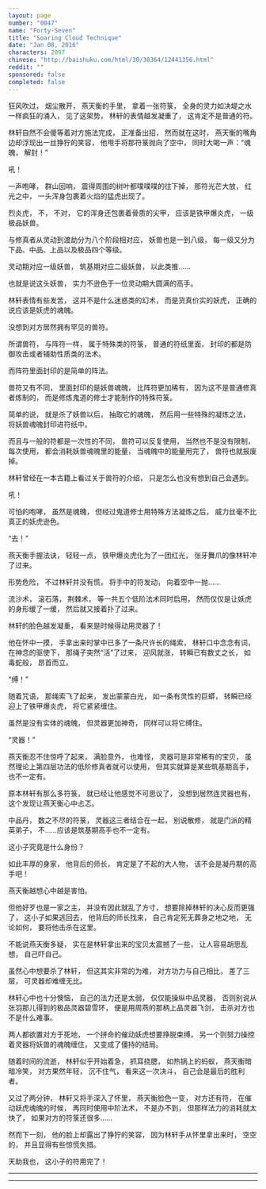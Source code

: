 ```yaml
---
layout: page
number: "0047"
name: "Forty-Seven"
title: "Soaring Cloud Technique"
date: "Jan 08, 2016"
characters: 2097
chinese: "http://baishuku.com/html/30/30364/12441356.html"
reddit: ""
sponsored: false
completed: false
---
```


狂风吹过，
烟尘散开，
燕天衡的手里，
拿着一张符箓，
全身的灵力如决堤之水一样疯狂的涌入，
见了这架势，
林轩的表情越发凝重了，
这肯定不是普通的符。

林轩自然不会傻等着对方施法完成，
正准备出招，
然而就在这时，
燕天衡的嘴角边却浮现出一丝狰狞的笑容，
他甩手将那符箓抛向了空中，
同时大喝一声：“魂魄，
解封！”

吼！

一声咆哮，
群山回响，
震得周围的树叶都噗噗噗的往下掉，
那符光芒大放，
红光之中，
一头浑身包裹着火焰的猛虎出现了。

烈炎虎，
不，
不对，
它的浑身还包裹着骨质的尖甲，
应该是铁甲爆炎虎，
一级极品妖兽。

与修真者从灵动到渡劫分为八个阶段相对应，
妖兽也是一到八级，
每一级又分为下品、中品、上品以及极品四个等级。

灵动期对应一级妖兽，
筑基期对应二级妖兽，
以此类推……

也就是说这头妖兽，
实力不逊色于一位灵动期大圆满的高手。

林轩表情有些发苦，
这并不是什么迷惑类的幻术，
而是货真价实的妖虎，
正确的说应该是妖虎的魂魄。

没想到对方居然拥有罕见的兽符。

所谓兽符，
与阵符一样，
属于特殊类的符箓，
普通的符纸里面，
封印的都是防御攻击或者辅助性质类的法术。

而阵符里面封印的是简单的阵法。

兽符又有不同，
里面封印的是妖兽魂魄，
比阵符更加稀有，
因为这不是普通修真者炼制的，
而是修炼鬼道的修士才能制作的特殊符箓。

简单的说，
就是杀了妖兽以后，
抽取它的魂魄，
然后用一些特殊的凝炼之法，
将妖兽魂魄封印进符纸中。

而且与一般的符都是一次性的不同，
兽符可以反复使用，
当然也不是没有限制，
每次使用，
都会消耗妖兽魂魄里的能量，
当魂魄中的能量用完了，
兽符也就报废掉。

林轩曾经在一本古籍上看过关于兽符的介绍，
只是怎么也没有想到自己会遇到。

吼！

可怕的咆哮，
虽然是魂魄，
但经过鬼道修士用特殊方法凝炼之后，
威力丝毫不比真正的妖虎逊色。

“去！”

燕天衡手握法诀，
轻轻一点，
铁甲爆炎虎化为了一团红光，
张牙舞爪的像林轩冲了过来。

形势危险，
不过林轩并没有慌，
将手中的符发动，
向着空中一抛……

流沙术，
滚石落，
荆棘术，
等一共五个低阶法术同时启用，
然而仅仅是让妖虎的身形缓了一缓，
然后就又接着扑了过来。

林轩的脸色越发凝重，
看来是时候得动用灵器了！

他在怀中一摸，
手拿出来时掌中已多了一条尺许长的绳索，
林轩口中念念有词，
在神念的驱使下，
那绳子突然“活”了过来，
迎风就涨，
转瞬已有数丈之长，
如毒蛇般，
昂首而立。

“缚！”

随着咒语，
那绳索飞了起来，
发出蒙蒙白光，
如一条有灵性的巨蟒，
转瞬已经迎上了铁甲爆炎虎，
将它紧紧缠住。

虽然是没有实体的魂魄，
但灵器更加神奇，
同样可以将它缚住。

“灵器！”

燕天衡忍不住惊呼了起来，
满脸意外，
也难怪，
灵器可是非常稀有的宝贝，
虽然理论上第四层功法的低阶修真者就可以使用，
但其实就算是某些筑基期高手，
也不一定有。

原本林轩有那么多符箓，
就已经让他感觉不可思议了，
没想到居然连灵器也有，
这个发现让燕天衡心中忐忑。

中品丹，
数之不尽的符箓，
灵器这三者结合在一起，
别说散修，
就是门派的精英弟子，
不……应该是筑基期高手也不一定有。

这小子究竟是什么身份？

如此丰厚的身家，
他背后的师长，
肯定是了不起的大人物，
该不会是凝丹期的高手吧！

燕天衡越想心中越是害怕。

但他好歹也是一家之主，
并没有因此就乱了方寸，
想要除掉林轩的决心反而更强了，
这小子如果逃回去，
他背后的师长找来，
自己肯定死无葬身之地之地，
无论如何，
要将他击杀在这里。

不能说燕天衡多疑，
实在是林轩拿出来的宝贝太震撼了一些，
让人容易胡思乱想，
自己吓自己。

虽然心中想要杀了林轩，
但这其实非常的为难，
对方功力与自己相比，
差了三层，
可灵器却难缠无比。

林轩心中也十分懊恼，
自己的法力还是太弱，
仅仅能操纵中品灵器，
否则别说从张羽那儿得到的极品灵器碧雪环，
便是用周燕的那柄上品灵器飞剑，
击杀对方也不是什么难事。

两人都欲置对方于死地，
一个拼命的催动妖虎想要挣脱束缚，
另一个则努力操控着灵器将妖兽的魂魄缠住，
又变成了僵持的结局。

随着时间的流逝，
林轩似乎开始着急，
抓耳挠腮，
如热锅上的蚂蚁，
燕天衡暗暗冷笑，
对方果然年轻，
沉不住气，
看来这一次决斗，
自己会是最后的胜利者。

又过了两分钟，
林轩又将手深入了怀里，
燕天衡脸色一变，
对方还有符，
在催动妖虎魂魄的时候，
再同时使用中阶法术，
不是办不到，
但那样法力的消耗就太快了，
如果对方的符箓还很多……

然而下一刻，
他的脸上却露出了狰狞的笑容，
因为林轩手从怀里拿出来时，
空空的，
并且显得有些惊慌失措。

天助我也，
这小子的符用完了！

- - -
- - -
